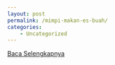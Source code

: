 ```yaml
---
layout: post
permalink: /mimpi-makan-es-buah/
categories:
    - Uncategorized
---
```


[Baca Selengkapnya](/03)